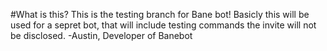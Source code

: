 #What is this?
This is the testing branch for Bane bot! Basicly this will be used for a sepret bot, that will include testing commands the invite 
will not be disclosed.
-Austin,
Developer of Banebot
